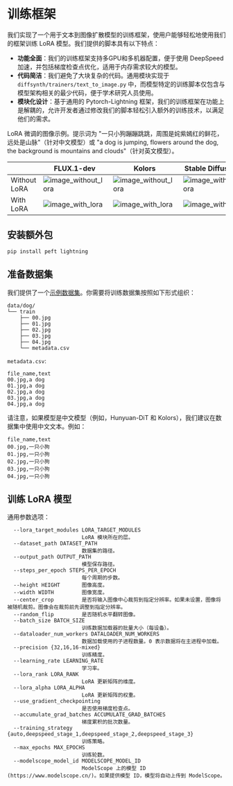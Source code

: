 # 训练框架

我们实现了一个用于文本到图像扩散模型的训练框架，使用户能够轻松地使用我们的框架训练 LoRA 模型。我们提供的脚本具有以下特点：

* **功能全面**：我们的训练框架支持多GPU和多机器配置，便于使用 DeepSpeed 加速，并包括梯度检查点优化，适用于内存需求较大的模型。
* **代码简洁**：我们避免了大块复杂的代码。通用模块实现于 `diffsynth/trainers/text_to_image.py` 中，而模型特定的训练脚本仅包含与模型架构相关的最少代码，便于学术研究人员使用。
* **模块化设计**：基于通用的 Pytorch-Lightning 框架，我们的训练框架在功能上是解耦的，允许开发者通过修改我们的脚本轻松引入额外的训练技术，以满足他们的需求。

LoRA 微调的图像示例。提示词为 "一只小狗蹦蹦跳跳，周围是姹紫嫣红的鲜花，远处是山脉"（针对中文模型）或 "a dog is jumping, flowers around the dog, the background is mountains and clouds"（针对英文模型）。

||FLUX.1-dev|Kolors|Stable Diffusion 3|Hunyuan-DiT|
|-|-|-|-|-|
|Without LoRA|![image_without_lora](https://github.com/user-attachments/assets/df62cef6-d54f-4e3d-a602-5dd290079d49)|![image_without_lora](https://github.com/modelscope/DiffSynth-Studio/assets/35051019/9d79ed7a-e8cf-4d98-800a-f182809db318)|![image_without_lora](https://github.com/modelscope/DiffSynth-Studio/assets/35051019/ddb834a5-6366-412b-93dc-6d957230d66e)|![image_without_lora](https://github.com/Artiprocher/DiffSynth-Studio/assets/35051019/1aa21de5-a992-4b66-b14f-caa44e08876e)|
|With LoRA|![image_with_lora](https://github.com/user-attachments/assets/4fd39890-0291-4d19-8a88-d70d0ae18533)|![image_with_lora](https://github.com/modelscope/DiffSynth-Studio/assets/35051019/02f62323-6ee5-4788-97a1-549732dbe4f0)|![image_with_lora](https://github.com/modelscope/DiffSynth-Studio/assets/35051019/8e7b2888-d874-4da4-a75b-11b6b214b9bf)|![image_with_lora](https://github.com/Artiprocher/DiffSynth-Studio/assets/35051019/83a0a41a-691f-4610-8e7b-d8e17c50a282)|

## 安装额外包

```
pip install peft lightning
```

## 准备数据集

我们提供了一个[示例数据集](https://modelscope.cn/datasets/buptwq/lora-stable-diffusion-finetune/files)。你需要将训练数据集按照如下形式组织：

```
data/dog/
└── train
    ├── 00.jpg
    ├── 01.jpg
    ├── 02.jpg
    ├── 03.jpg
    ├── 04.jpg
    └── metadata.csv
```

`metadata.csv`:

```
file_name,text
00.jpg,a dog
01.jpg,a dog
02.jpg,a dog
03.jpg,a dog
04.jpg,a dog
```

请注意，如果模型是中文模型（例如，Hunyuan-DiT 和 Kolors），我们建议在数据集中使用中文文本。例如：

```
file_name,text
00.jpg,一只小狗
01.jpg,一只小狗
02.jpg,一只小狗
03.jpg,一只小狗
04.jpg,一只小狗
```

## 训练 LoRA 模型

通用参数选项：

```
  --lora_target_modules LORA_TARGET_MODULES
                        LoRA 模块所在的层。
  --dataset_path DATASET_PATH
                        数据集的路径。
  --output_path OUTPUT_PATH
                        模型保存路径。
  --steps_per_epoch STEPS_PER_EPOCH
                        每个周期的步数。
  --height HEIGHT       图像高度。
  --width WIDTH         图像宽度。
  --center_crop         是否将输入图像中心裁剪到指定分辨率。如果未设置，图像将被随机裁剪。图像会在裁剪前先调整到指定分辨率。
  --random_flip         是否随机水平翻转图像。
  --batch_size BATCH_SIZE
                        训练数据加载器的批量大小（每设备）。
  --dataloader_num_workers DATALOADER_NUM_WORKERS
                        数据加载使用的子进程数量。0 表示数据将在主进程中加载。
  --precision {32,16,16-mixed}
                        训练精度。
  --learning_rate LEARNING_RATE
                        学习率。
  --lora_rank LORA_RANK
                        LoRA 更新矩阵的维度。
  --lora_alpha LORA_ALPHA
                        LoRA 更新矩阵的权重。
  --use_gradient_checkpointing
                        是否使用梯度检查点。
  --accumulate_grad_batches ACCUMULATE_GRAD_BATCHES
                        梯度累积的批次数量。
  --training_strategy {auto,deepspeed_stage_1,deepspeed_stage_2,deepspeed_stage_3}
                        训练策略。
  --max_epochs MAX_EPOCHS
                        训练轮数。
  --modelscope_model_id MODELSCOPE_MODEL_ID
                        ModelScope 上的模型 ID (https://www.modelscope.cn/)。如果提供模型 ID，模型将自动上传到 ModelScope。
```
